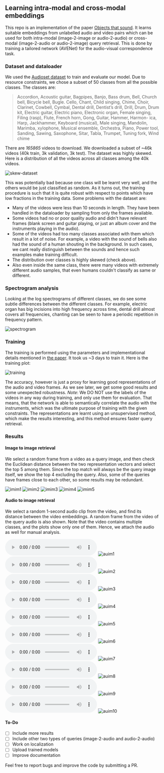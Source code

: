 ## Learning intra-modal and cross-modal embeddings

This repo is an implementation of the paper [Objects that sound](https://arxiv.org/abs/1712.06651). It learns suitable embeddings from unlabelled audio and video pairs which can be used for both intra-modal (image-2-image or audio-2-audio) or cross-modal (image-2-audio or audio-2-image) query retrieval. This is done by training a tailored network (AVENet) for the audio-visual correspondence task. 

### Dataset and dataloader

We used the [Audioset dataset](https://research.google.com/audioset/download.html) to train and evaluate our model. Due to resource constraints, we chose a subset of 50 classes from all the possible classes. The classes are:
> Accordion, Acoustic guitar, Bagpipes, Banjo, Bass drum, Bell, Church
> bell, Bicycle bell, Bugle. Cello, Chant, Child singing, Chime, Choir,
> Clarinet, Cowbell, Cymbal, Dental drill, Dentist’s drill, Drill, Drum,
> Drum kit, Electric guitar, Electric piano, Electronic organ, Female singing,
> Filing (rasp), Flute, French horn, Gong, Guitar, Hammer, Harmon-
> ica, Harp, Jackhammer, Keyboard (musical), Male singing, Mandolin,
> Marimba, xylophone, Musical ensemble, Orchestra, Piano, Power tool,
> Sanding, Sawing, Saxophone, Sitar, Tabla, Trumpet, Tuning fork, Wind
> chime

There are _165865_ videos to download. We downloaded a subset of ~46k videos (40k train, 3k validation, 3k test). The dataset was highly skewed. Here is a distribution of all the videos across all classes among the 40k videos. 

![skew-dataset](./assets/images/skew.png)

This was potentially bad because one class will be learnt very well, and the others would be just classified as random. As it turns out, the training procedure is such that it is quite robust with respect to points which have low fractions in the training data. 
Some problems with the dataset are: 
- Many of the videos were less than 10 seconds in length. They have been handled in the dataloader by sampling from only the frames available.
- Some videos had no or poor quality audio and didn't have relevant frames (blank screen and guitar playing, or just an album cover and the instruments playing in the audio).
- Some of the videos had too many classes associated with them which result in a lot of noise. For example, a video with the sound of bells also had the sound of a human shouting in the background. In such cases, we cant really distinguish between the sounds and hence such examples make training difficult.
- The distribution over classes is highly skewed (check above).
- Also even inside the same class, there were many videos with extremely different audio samples, that even humans couldn't classify as same or different.

### Spectrogram analysis
Looking at the log spectrograms of different classes, we do see some subtle differences between the different classes. For example, electric organ has big incisions into high frequency across time, dental drill almost covers all frequencies, chanting can be seen to have a periodic repetition in frequency pattern.

![spectrogram](./assets/images/spectrogram.png)

### Training
The training is performed using the parameters and implementational details mentioned in [the paper](https://arxiv.org/abs/1712.06651). It took us ~3 days to train it. Here is the training plot:

![training](./assets/images/training.png)

The accuracy, however is just a proxy for learning good representations of the audio and video frames. As we see later, we get some good results and some unexpected robustness. 
*Note*: We DO NOT use the labels of the videos in any way during training, and only use them for evaluation. That means, that the network is able to semantically correlate the audio with the instruments, which was the ultimate purpose of training with the given constraints. The representations are learnt using an unsupervised method, which make the results interesting, and this method ensures faster query retrieval.

### Results
#### Image to image retrieval
We select a random frame from a video as a query image, and then check the Euclidean distance between the two representation vectors and select the top 5 among them. Since the top match will always be the query image itself, we show the top 4 excluding the query. Also, some of the queries have frames close to each other, so some results may be redundant. 

![imim1](./assets/results/imim1.png)
![imim2](./assets/results/imim2.png)
![imim3](./assets/results/imim3.png)
![imim4](./assets/results/imim4.png)
![imim5](./assets/results/imim5.png)

#### Audio to image retrieval
We select a random 1-second audio clip from the video, and find its distance between the video embeddings. A random frame from the video of the query audio is also shown. Note that the video contains multiple classes, and the plots show only one of them. Hence, we attach the audio as well for manual analysis.

<audio src="./assets/sounds/0.wav" controls preload></audio>
![auim1](./assets/results/auim1.png)
<audio src="./assets/sounds/1.wav" controls preload></audio>
![auim2](./assets/results/auim2.png)
<audio src="./assets/sounds/2.wav" controls preload></audio>
![auim3](./assets/results/auim3.png)
<audio src="./assets/sounds/3.wav" controls preload></audio>
![auim4](./assets/results/auim4.png)
<audio src="./assets/sounds/4.wav" controls preload></audio>
![auim5](./assets/results/auim5.png)
<audio src="./assets/sounds/5.wav" controls preload></audio>
![auim6](./assets/results/auim6.png)
<audio src="./assets/sounds/6.wav" controls preload></audio>
![auim7](./assets/results/auim7.png)
<audio src="./assets/sounds/7.wav" controls preload></audio>
![auim8](./assets/results/auim8.png)
<audio src="./assets/sounds/8.wav" controls preload></audio>
![auim9](./assets/results/auim9.png)
<audio src="./assets/sounds/9.wav" controls preload></audio>
![auim10](./assets/results/auim10.png)

#### To-Do
- [ ] Include more results
- [ ] Include other two types of queries (image-2-audio and audio-2-audio)
- [ ] Work on localization
- [ ] Upload trained models
- [ ] Improve documentation

Feel free to report bugs and improve the code by submitting a PR. 
